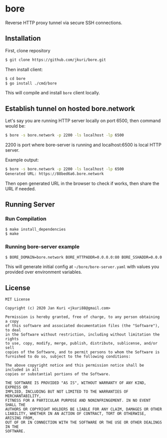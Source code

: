 # bore

Reverse HTTP proxy tunnel via secure SSH connections.

## Installation

First, clone repository

```sh
$ git clone https://github.com/jkuri/bore.git
```

Then install client:

```sh
$ cd bore
$ go install ./cmd/bore
```

This will compile and install `bore` client locally.

## Establish tunnel on hosted bore.network

Let's say you are running HTTP server locally on port 6500, then command would be:

```sh
$ bore -s bore.network -p 2200 -ls localhost -lp 6500
```

2200 is port where bore-server is running and localhost:6500 is local HTTP server.

Example output:

```sh
$ bore -s bore.network -p 2200 -ls localhost -lp 6500
Generated URL: https://88bed6a6.bore.network
```

Then open generated URL in the browser to check if works, then share the URL if needed.

## Running Server

### Run Compilation

```sh
$ make install_dependencies
$ make
```

### Running bore-server example

```sh
$ BORE_DOMAIN=bore.network BORE_HTTPADDR=0.0.0.0:80 BORE_SSHADDR=0.0.0.0:2200 ./build/bore-server
```

This will generate initial config at `~/bore/bore-server.yaml` with values you provided over environment variables.

## License

```
MIT License

Copyright (c) 2020 Jan Kuri <jkuri88@gmail.com>

Permission is hereby granted, free of charge, to any person obtaining a copy
of this software and associated documentation files (the "Software"), to deal
in the Software without restriction, including without limitation the rights
to use, copy, modify, merge, publish, distribute, sublicense, and/or sell
copies of the Software, and to permit persons to whom the Software is
furnished to do so, subject to the following conditions:

The above copyright notice and this permission notice shall be included in all
copies or substantial portions of the Software.

THE SOFTWARE IS PROVIDED "AS IS", WITHOUT WARRANTY OF ANY KIND, EXPRESS OR
IMPLIED, INCLUDING BUT NOT LIMITED TO THE WARRANTIES OF MERCHANTABILITY,
FITNESS FOR A PARTICULAR PURPOSE AND NONINFRINGEMENT. IN NO EVENT SHALL THE
AUTHORS OR COPYRIGHT HOLDERS BE LIABLE FOR ANY CLAIM, DAMAGES OR OTHER
LIABILITY, WHETHER IN AN ACTION OF CONTRACT, TORT OR OTHERWISE, ARISING FROM,
OUT OF OR IN CONNECTION WITH THE SOFTWARE OR THE USE OR OTHER DEALINGS IN THE
SOFTWARE.
```
